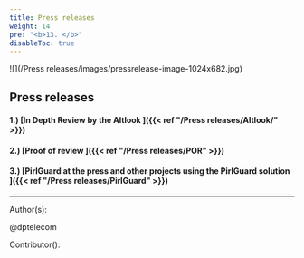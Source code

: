 ```yaml
---
title: Press releases
weight: 14
pre: "<b>13. </b>"
disableToc: true
---
```


![](/Press releases/images/pressrelease-image-1024x682.jpg)


## Press releases

#### 1.) [In Depth Review by the Altlook ]({{< ref "/Press releases/Altlook/" >}})
#### 2.) [Proof of review ]({{< ref "/Press releases/POR" >}})
#### 3.) [PirlGuard at the press and other projects using the PirlGuard solution ]({{< ref "/Press releases/PirlGuard" >}})






---
Author(s):  


@dptelecom

Contributor():



